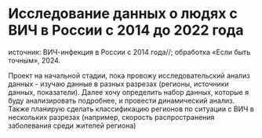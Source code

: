 # Исследование данных о людях с ВИЧ в России с 2014 до 2022 года
источник: ВИЧ-инфекция в России с 2014 года//; обработка «Если быть точным», 2024.

Проект на начальной стадии, пока провожу исследовательский анализ данных - изучаю данные в разных разрезах (регионы, источники данных, показатели). 
Далее хочу определить набор данных, которые я буду анализировать подробнее, и провести динамический анализ. 
Также планирую сделать классификацию регионов по ситуации с ВИЧ в нескольких разрезах (например, скорость распространения заболевания среди жителей региона)
